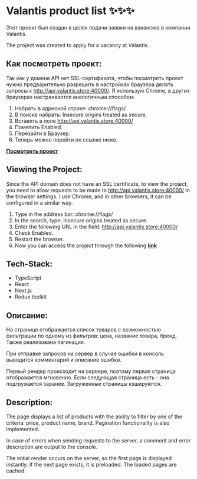 # Valantis product list ✨✨✨

Этот проект был создан в целях подачи заявки на вакансию в компании Valantis.

The project was created to apply for a vacancy at Valantis.

## Как посмотреть проект:

Так как у домена API нет SSL-сертификата, чтобы посмотреть проект нужно предварительно разрешить в настройках браузера делать запросы к http://api.valantis.store:40000/. Я использую Chrome, в других браузерах настраивается аналогичным способом.

1. Набрать в адресной строке: chrome://flags/
2. В поиске набрать: Insecure origins treated as secure.
3. Вставить в поле http://api.valantis.store:40000/
4. Пометить Enabled.
5. Перезайти в Браузер.
6. Теперь можно перейти по ссылке ниже.

[**Посмотреть проект**](https://valantis-test-task-nrfz.vercel.app/)

## Viewing the Project:

Since the API domain does not have an SSL certificate, to view the project, you need to allow requests to be made to http://api.valantis.store:40000/ in the browser settings. I use Chrome, and in other browsers, it can be configured in a similar way.

1. Type in the address bar: chrome://flags/
2. In the search, type: Insecure origins treated as secure.
3. Enter the following URL in the field: http://api.valantis.store:40000/
4. Check Enabled.
5. Restart the browser.
6. Now you can access the project through the following [**link**](https://valantis-test-task-nrfz.vercel.app/)

## Tech-Stack:
- TypeScript
- React
- Next.js
- Redux toolkit

## Описание:

На странице отображается список товаров с возможностью фильтрации по одному из фильтров: цена, название товара, бренд. Также реализована пагинация.

При отправке запросов на сервер в случае ошибки в консоль выводится комментарий и описание ошибки.

Первый рендер происходит на сервере, поэтому первая страница отображается мгновенно. Если следующая страница есть - она подгружается заранее. Загруженные страницы кэшируются.

## Description:

The page displays a list of products with the ability to filter by one of the criteria: price, product name, brand. Pagination functionality is also implemented.

In case of errors when sending requests to the server, a comment and error description are output to the console.

The initial render occurs on the server, so the first page is displayed instantly. If the next page exists, it is preloaded. The loaded pages are cached.


